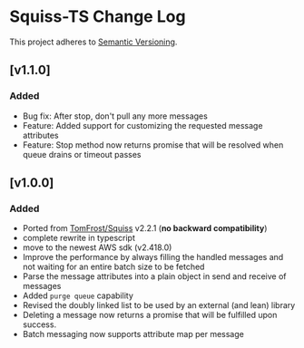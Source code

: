 # Squiss-TS Change Log
This project adheres to [Semantic Versioning](http://semver.org/).

## [v1.1.0]
### Added
- Bug fix: After stop, don't pull any more messages
- Feature: Added support for customizing the requested message attributes
- Feature: Stop method now returns promise that will be resolved when queue drains or timeout passes

## [v1.0.0]
### Added
- Ported from [TomFrost/Squiss](https://www.github.com/TomFrost/Squiss) v2.2.1 (__no backward compatibility__)
- complete rewrite in typescript
- move to the newest AWS sdk (v2.418.0)
- Improve the performance by always filling the handled messages and not waiting for an entire batch size to be fetched
- Parse the message attributes into a plain object in send and receive of messages
- Added `purge queue` capability
- Revised the doubly linked list to be used by an external (and lean) library
- Deleting a message now returns a promise that will be fulfilled upon success.
- Batch messaging now supports attribute map per message
